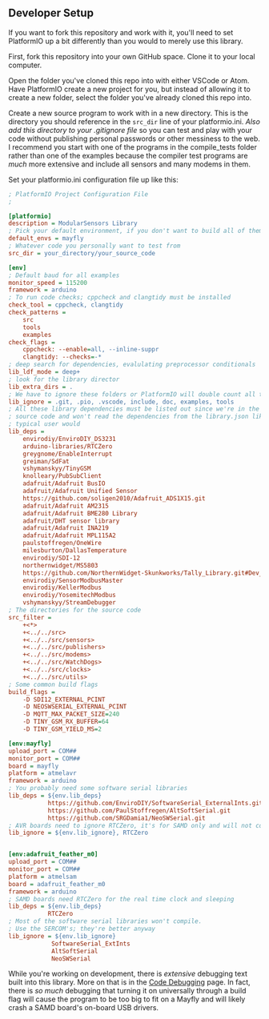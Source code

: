 [//]: # ( @page page_for_developers Developer Setup )
## Developer Setup

If you want to fork this repository and work with it, you'll need to set PlatformIO up a bit differently than you would to merely use this library.

First, fork this repository into your own GitHub space.
Clone it to your local computer.

Open the folder you've cloned this repo into with either VSCode or Atom.
Have PlatformIO create a new project for you, but instead of allowing it to create a new folder, select the folder you've already cloned this repo into.

Create a new source program to work with in a new directory.
This is the directory you should reference in the `src_dir` line of your platformio.ini.
_Also add this directory to your .gitignore file_ so you can test and play with your code without publishing personal passwords or other messiness to the web.
I recommend you start with one of the programs in the compile_tests folder rather than one of the examples because the compiler test programs are _much_ more extensive and include all sensors and many modems in them.

Set your platformio.ini configuration file up like this:

```ini
; PlatformIO Project Configuration File
;

[platformio]
description = ModularSensors Library
; Pick your default environment, if you don't want to build all of them every time
default_envs = mayfly
; Whatever code you personally want to test from
src_dir = your_directory/your_source_code

[env]
; Default baud for all examples
monitor_speed = 115200
framework = arduino
; To run code checks; cppcheck and clangtidy must be installed
check_tool = cppcheck, clangtidy
check_patterns =
	src
	tools
	examples
check_flags =
	cppcheck: --enable=all, --inline-suppr
	clangtidy: --checks=-*
; deep search for dependencies, evalulating preprocessor conditionals
lib_ldf_mode = deep+
; look for the library director
lib_extra_dirs = .
; We have to ignore these folders or PlatformIO will double count all the dependencies
lib_ignore = .git, .pio, .vscode, include, doc, examples, tools
; All these library dependencies must be listed out since we're in the library
; source code and won't read the dependencies from the library.json like a
; typical user would
lib_deps =
	envirodiy/EnviroDIY_DS3231
	arduino-libraries/RTCZero
	greygnome/EnableInterrupt
	greiman/SdFat
	vshymanskyy/TinyGSM
	knolleary/PubSubClient
	adafruit/Adafruit BusIO
	adafruit/Adafruit Unified Sensor
	https://github.com/soligen2010/Adafruit_ADS1X15.git
	adafruit/Adafruit AM2315
	adafruit/Adafruit BME280 Library
	adafruit/DHT sensor library
	adafruit/Adafruit INA219
	adafruit/Adafruit MPL115A2
	paulstoffregen/OneWire
	milesburton/DallasTemperature
	envirodiy/SDI-12
	northernwidget/MS5803
	https://github.com/NorthernWidget-Skunkworks/Tally_Library.git#Dev_I2C
	envirodiy/SensorModbusMaster
	envirodiy/KellerModbus
	envirodiy/YosemitechModbus
	vshymanskyy/StreamDebugger
; The directories for the source code
src_filter =
	+<*>
	+<../../src>
	+<../../src/sensors>
	+<../../src/publishers>
	+<../../src/modems>
	+<../../src/WatchDogs>
	+<../../src/clocks>
	+<../../src/utils>
; Some common build flags
build_flags =
	-D SDI12_EXTERNAL_PCINT
	-D NEOSWSERIAL_EXTERNAL_PCINT
	-D MQTT_MAX_PACKET_SIZE=240
	-D TINY_GSM_RX_BUFFER=64
	-D TINY_GSM_YIELD_MS=2

[env:mayfly]
upload_port = COM##
monitor_port = COM##
board = mayfly
platform = atmelavr
framework = arduino
; You probably need some software serial libraries
lib_deps = ${env.lib_deps}
           https://github.com/EnviroDIY/SoftwareSerial_ExternalInts.git
           https://github.com/PaulStoffregen/AltSoftSerial.git
           https://github.com/SRGDamia1/NeoSWSerial.git
; AVR boards need to ignore RTCZero, it's for SAMD only and will not compile for AVR
lib_ignore = ${env.lib_ignore}, RTCZero


[env:adafruit_feather_m0]
upload_port = COM##
monitor_port = COM##
platform = atmelsam
board = adafruit_feather_m0
framework = arduino
; SAMD boards need RTCZero for the real time clock and sleeping
lib_deps = ${env.lib_deps}
           RTCZero
; Most of the software serial libraries won't compile.
; Use the SERCOM's; they're better anyway
lib_ignore = ${env.lib_ignore}
            SoftwareSerial_ExtInts
            AltSoftSerial
            NeoSWSerial
```

While you're working on development, there is *extensive* debugging text built into this library.
More on that is in the [Code Debugging](https://github.com/EnviroDIY/ModularSensors/wiki/Code-Debugging) page.
In fact, there is _so much_ debugging that turning it on universally through a build flag will cause the program to be too big to fit on a Mayfly and will likely crash a SAMD board's on-board USB drivers.
